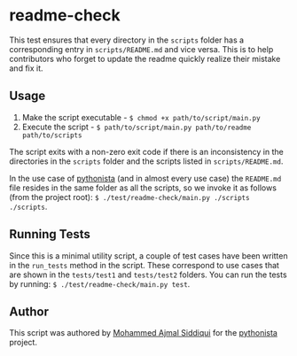 # readme-check

This test ensures that every directory in the `scripts` folder has a corresponding entry in `scripts/README.md` and vice versa. This is to help contributors who forget to update the readme quickly realize their mistake and fix it.

## Usage

1. Make the script executable - `$ chmod +x path/to/script/main.py`
2. Execute the script - `$ path/to/script/main.py path/to/readme path/to/scripts`

The script exits with a non-zero exit code if there is an inconsistency in the directories in the `scripts` folder and the scripts listed in `scripts/README.md`.

In the use case of [pythonista](https://github.com/pyista/pythonista) (and in almost every use case) the `README.md` file resides in the same folder as all the scripts, so we invoke it as follows (from the project root):
`$ ./test/readme-check/main.py ./scripts ./scripts`.

## Running Tests

Since this is a minimal utility script, a couple of test cases have been written in the `run_tests` method in the script. These correspond to use cases that are shown in the `tests/test1` and `tests/test2` folders. You can run the tests by running:
`$ ./test/readme-check/main.py test`.

## Author

This script was authored by [Mohammed Ajmal Siddiqui](https://github.com/ajmalsiddiqui) for the [pythonista](https://github.com/pyista/pythonista) project.
